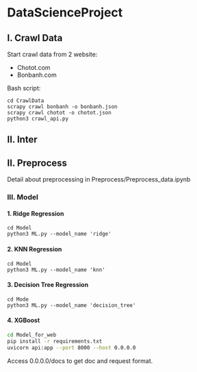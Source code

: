 # DataScienceProject

## I. Crawl Data 
Start crawl data from 2 website: <br>
- Chotot.com
- Bonbanh.com <br>

Bash script:
```buildoutcfg
cd CrawlData
scrapy crawl bonbanh -o bonbanh.json
scrapy crawl chotot -o chotot.json
python3 crawl_api.py
```
## II. Inter
## II. Preprocess
Detail about preprocessing in Preprocess/Preprocess_data.ipynb

### III. Model 

#### 1. Ridge Regression 
```buildoutcfg
cd Model
python3 ML.py --model_name 'ridge'
```
#### 2. KNN Regression 
```buildoutcfg
cd Model
python3 ML.py --model_name 'knn'
```
#### 3. Decision Tree Regression 
```buildoutcfg
cd Mode
python3 ML.py --model_name 'decision_tree'
```

#### 4. XGBoost
``` bash
cd Model_for_web
pip install -r requirements.txt
uvicorn api:app --port 8000 --host 0.0.0.0
```
Access 0.0.0.0/docs to get doc and request format.
